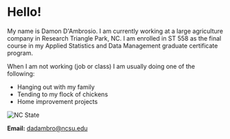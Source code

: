 # Hello!
My name is Damon D'Ambrosio. I am currently working at a large agriculture company in Research Triangle Park, NC. I am enrolled in ST 558 as the final course in my Applied Statistics and Data Management graduate certificate program.

When I am not working (job or class) I am usually doing one of the following:
- Hanging out with my family
- Tending to my flock of chickens
- Home improvement projects

![NC State](https://brand.ncsu.edu/img/downloads/logo-05.jpg)

**Email:** <dadambro@ncsu.edu>
